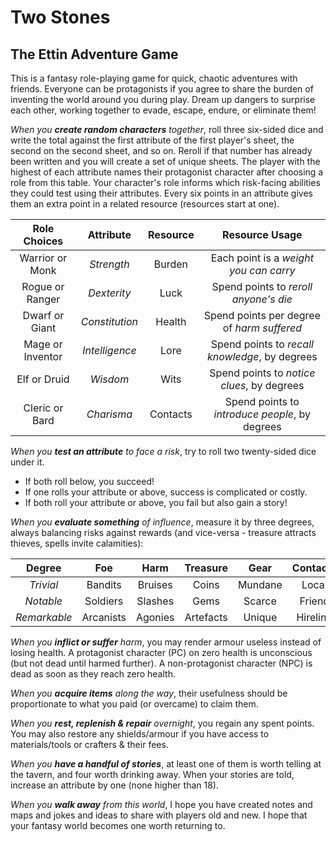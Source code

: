 # Two Stones

## The Ettin Adventure Game

This is a fantasy role-playing game for quick, chaotic adventures with friends. Everyone can be protagonists if you agree to share the burden of inventing the world around you during play. Dream up dangers to surprise each other, working together to evade, escape, endure, or eliminate them!

*When you **create random characters** together*, roll three six-sided dice and write the total against the first attribute of the first player's sheet, the second on the second sheet, and so on. Reroll if that number has already been written and you will create  a set of unique sheets. The player with the highest of each attribute names their protagonist character after choosing a role from this table. Your character's role informs which risk-facing abilities they could test using their attributes. Every six points in an attribute gives them an extra point in a related resource (resources start at one).

|   Role Choices   |   Attribute   |   Resource   |   Resource Usage   |
| :--: | :--: | :--: | :--: |
|   Warrior or Monk   |   *Strength*   |   Burden   |   Each point is a *weight you can carry*   |
|   Rogue or Ranger   |   *Dexterity*   |   Luck   |   Spend points to *reroll anyone's die*   |
|   Dwarf or Giant   |   *Constitution*   |   Health   |   Spend points per degree of *harm suffered*   |
|   Mage or Inventor   |   *Intelligence*   |   Lore   |   Spend points to *recall knowledge*, by degrees   |
|   Elf or Druid   |   *Wisdom*   |   Wits   |   Spend points to *notice clues*, by degrees   |
|   Cleric or Bard   |   *Charisma*   |   Contacts   |   Spend points to *introduce people*, by degrees   |

*When you **test an attribute** to face a risk*, try to roll two twenty-sided dice under it. 

* If both roll below, you succeed! 
* If one rolls your attribute or above, success is complicated or costly. 
* If both roll your attribute or above, you fail but also gain a story! 

*When you **evaluate something** of influence*, measure it by three degrees, always balancing risks against rewards (and vice-versa - treasure attracts thieves, spells invite calamities): 

|    Degree    |    Foe    |  Harm   | Treasure  |  Gear   | Contacts |  Magic   |
| :----------: | :-------: | :-----: | :-------: | :-----: | :------: | :------: |
|  *Trivial*   |  Bandits  | Bruises |   Coins   | Mundane |  Local   |  Tricks  |
|  *Notable*   | Soldiers  | Slashes |   Gems    | Scarce  |  Friend  | Wonders  |
| *Remarkable* | Arcanists | Agonies | Artefacts | Unique  | Hireling | Miracles |

*When you **inflict or suffer** harm*, you may render armour useless instead of losing health. A protagonist character (PC) on zero health is unconscious (but not dead until harmed further). A non-protagonist character (NPC) is dead as soon as they reach zero health.

*When you **acquire items** along the way*, their usefulness should be proportionate to what you paid (or overcame) to claim them.

*When you **rest, replenish & repair** overnight*, you regain any spent points. You may also restore any shields/armour if you have access to materials/tools or crafters & their fees.

*When you **have a handful of stories***, at least one of them is worth telling at the tavern, and four worth drinking away. When your stories are told, increase an attribute by one (none higher than 18).

*When you **walk away** from this world*, I hope you have created notes and maps and jokes and ideas to share with players old and new. I hope that your fantasy world becomes one worth returning to.
